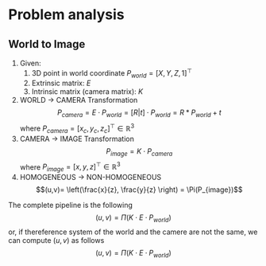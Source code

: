 # Problem analysis

## World to Image
1) Given:
   1) 3D point in world coordinate $P_{world}=[X, Y, Z, 1]^\top$
   2) Extrinsic matrix: $E$
   3) Intrinsic matrix (camera matrix): $K$
2) WORLD $\rightarrow$ CAMERA Transformation $$P_{camera} = E\cdot P_{world} = [R|t]\cdot P_{world} = R * P_{world}+t$$ where $P_{camera}=[x_c, y_c, z_c]^\top\in\mathbb{R}^3$
3) CAMERA $\rightarrow$ IMAGE Transformation $$P_{image} = K\cdot P_{camera}$$  where $P_{image}=[x, y, z]^\top\in\mathbb{R}^3$
4) HOMOGENEOUS $\rightarrow$ NON-HOMOGENEOUS $$(u,v)= \left(\frac{x}{z}, \frac{y}{z} \right) = \Pi(P_{image})$$

The complete pipeline is the following $$(u,v) = \Pi(K\cdot E\cdot P_{world})$$ or, if thereference system of the world and the camere are not the same, we can compute $(u,v)$ as follows $$(u,v) = \Pi(K\cdot E\cdot P_{world})$$
